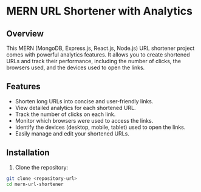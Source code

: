 # MERN URL Shortener with Analytics

## Overview

This MERN (MongoDB, Express.js, React.js, Node.js) URL shortener project comes with powerful analytics features. It allows you to create shortened URLs and track their performance, including the number of clicks, the browsers used, and the devices used to open the links.

## Features

- Shorten long URLs into concise and user-friendly links.
- View detailed analytics for each shortened URL.
- Track the number of clicks on each link.
- Monitor which browsers were used to access the links.
- Identify the devices (desktop, mobile, tablet) used to open the links.
- Easily manage and edit your shortened URLs.

## Installation

1. Clone the repository:

```bash
git clone <repository-url>
cd mern-url-shortener
